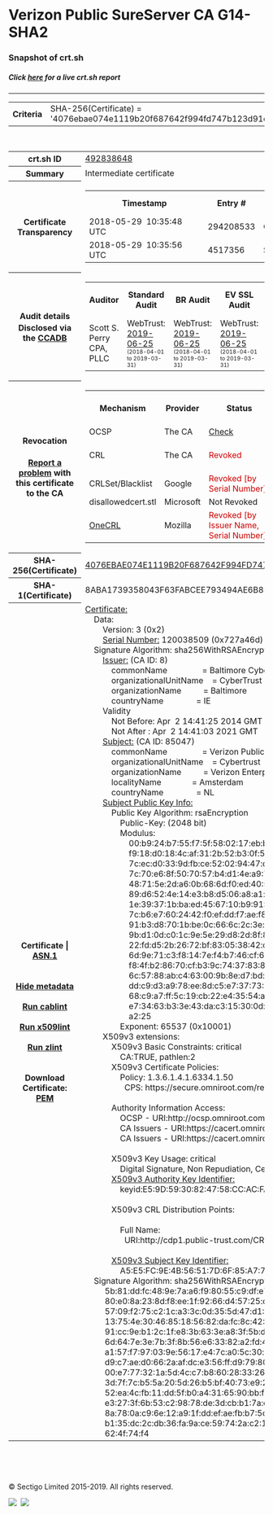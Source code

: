 # Verizon Public SureServer CA G14-SHA2
### Snapshot of crt.sh
##### Click [here](https://crt.sh/?q=4076EBAE074E1119B20F687642F994FD747B123D91C726D26C8FEEA17ED1FC0C) for a live crt.sh report

---
<!DOCTYPE HTML PUBLIC "-//W3C//DTD HTML 4.0 Transitional//EN">
<HTML>

<BODY>

<TABLE>
  <TR>
    <TH class="outer">Criteria</TH>
    <TD class="outer">SHA-256(Certificate) = '4076ebae074e1119b20f687642f994fd747b123d91c726d26c8feea17ed1fc0c'</TD>
  </TR>
</TABLE>
<BR>
<TABLE>
  <TR>
    <TH class="outer">crt.sh ID</TH>
    <TD class="outer"><A href="?id=492838648">492838648</A></TD>
  </TR>
  <TR>
    <TH class="outer">Summary</TH>
    <TD class="outer">Intermediate certificate</TD>
  </TR>
  <TR>
    <TH class="outer">Certificate<BR>Transparency</TH>
    <TD class="outer">
<TABLE class="options" style="margin-left:0px">
  <TR>
    <TH>Timestamp</TH>
    <TH>Entry #</TH>
    <TH>Log Operator</TH>
    <TH>Log URL</TH>
  </TR>
  <TR>
    <TD>2018-05-29&nbsp; <FONT class="small">10:35:48 UTC</FONT></TD>
    <TD>294208533</TD>
    <TD>Google</TD>
    <TD>https://ct.googleapis.com/rocketeer</TD>
  </TR>
  <TR>
    <TD>2018-05-29&nbsp; <FONT class="small">10:35:56 UTC</FONT></TD>
    <TD>4517356</TD>
    <TD>Sectigo</TD>
    <TD>https://dodo.ct.comodo.com</TD>
  </TR>
</TABLE>
    </TD>
  </TR>
  <TR>
    <TH class="outer">Audit details<BR>
      <DIV class="small" style="padding-top:3px">Disclosed via the
        <A href="//ccadb-public.secure.force.com/mozilla/PublicAllIntermediateCerts" target="_blank">CCADB</A></DIV>
    </TH>
    <TD class="outer">
<TABLE class="options" style="margin-left:0px">
  <TR>
    <TH>Auditor</TH>
    <TH>Standard Audit</TH>
    <TH>BR Audit</TH>
    <TH>EV SSL Audit</TH>
    <TH>Documents</TH>
    <TH>CCADB</TH>
    <TH>Root Owner / Certificate</TH>
  </TR>
  <TR>
    <TD style="vertical-align:middle">Scott S. Perry CPA, PLLC</TD>
    <TD>WebTrust:
      <A href="https://www.cpacanada.ca/generichandlers/CPACHandler.ashx?attachmentid=230845" target="_blank">2019-06-25</A>
      <BR><FONT style="font-size:8pt">(2018-04-01 to 2019-03-31)</FONT></TD>
    <TD>WebTrust:
      <A href="https://www.cpacanada.ca/generichandlers/CPACHandler.ashx?attachmentid=230846" target="_blank">2019-06-25</A>
      <BR><FONT style="font-size:8pt">(2018-04-01 to 2019-03-31)</FONT></TD>
    <TD>WebTrust:
      <A href="https://www.cpacanada.ca/generichandlers/CPACHandler.ashx?attachmentid=230847" target="_blank">2019-06-25</A>
      <BR><FONT style="font-size:8pt">(2018-04-01 to 2019-03-31)</FONT></TD>
    <TD>
      <A href="https://content.digicert.com/wp-content/uploads/2019/04/DigiCert_CP_v418.pdf" target="blank">CP</A>
      <A href="https://content.digicert.com/wp-content/uploads/2019/04/DigiCert_CPS_v418.pdf" target="blank">CPS</A>
    </TD>
    <TD><A href="//ccadb.force.com/0011J00001FxjuKQAR" target="_blank">0011J00001FxjuKQAR</A></TD>
    <TD><A href="/?id=76">DigiCert</A></TD>
  </TR>
</TABLE>
    </TD>
  </TR>
  <TR>
    <TH class="outer">Revocation<BR><BR>
      <DIV class="small" style="padding-top:3px"><A href="?id=492838648&opt=problemreporting">Report a problem</A> with<BR>this certificate to the CA</DIV></TH>
    <TD class="outer">
      <TABLE class="options" style="margin-left:0px">
        <TR>
          <TH>Mechanism</TH>
          <TH>Provider</TH>
          <TH>Status</TH>
          <TH>Revocation Date</TH>
          <TH>Last Observed in CRL</TH>
          <TH>Last Checked <SPAN style="color:#CC0000;vertical-align:middle;font-size:70%;font-weight:normal">(Error)</SPAN></TH>
        </TR>
        <TR>
          <TD>OCSP</TD>
          <TD>The CA</TD>
          <TD><A href="?id=492838648&opt=ocsp">Check</A></TD>
          <TD><SPAN style="color:#888888">?</SPAN></TD>
          <TD><SPAN style="color:#888888">n/a</SPAN></TD>
          <TD><SPAN style="color:#888888">?</SPAN></TD>
        </TR>
        <TR>
          <TD>CRL</TD>
          <TD>The CA</TD>
          <TD><SPAN style="color:#CC0000">Revoked</SPAN></TD><TD>2018-07-25&nbsp; <FONT class="small">16:49:39 UTC</FONT></TD><TD>2019-11-27&nbsp; <FONT class="small">00:33:19 UTC</FONT></TD><TD>2019-12-04&nbsp; <FONT class="small">20:05:09 UTC</FONT></TD>
        </TR>
        <TR>
          <TD>CRLSet/Blacklist</TD>
          <TD>Google</TD>
          <TD><SPAN style="color:#CC0000">Revoked [by Serial Number]</SPAN></TD>
          <TD><SPAN style="color:#888888">n/a</SPAN></TD>
          <TD><SPAN style="color:#888888">n/a</SPAN></TD>
          <TD><SPAN style="color:#888888">n/a</SPAN></TD>
        </TR>
        <TR>
          <TD>disallowedcert.stl</TD>
          <TD>Microsoft</TD>
          <TD>Not Revoked</TD>
          <TD><SPAN style="color:#888888">n/a</SPAN></TD>
          <TD><SPAN style="color:#888888">n/a</SPAN></TD>
          <TD><SPAN style="color:#888888">n/a</SPAN></TD>
        </TR>
        <TR>
          <TD><A href="/mozilla-onecrl" target="_blank">OneCRL</A></TD>
          <TD>Mozilla</TD>
          <TD><SPAN style="color:#CC0000">Revoked [by Issuer Name, Serial Number]</SPAN></TD><TD>2018-08-17&nbsp; <FONT class="small">22:24:14 UTC</FONT></TD>
          <TD><SPAN style="color:#888888">n/a</SPAN></TD>
          <TD><SPAN style="color:#888888">n/a</SPAN></TD>
        </TR>
      </TABLE>
    </TD>
  </TR>
  <TR>
    <TH class="outer">SHA-256(Certificate)</TH>
    <TD class="outer"><A href="//censys.io/certificates/4076ebae074e1119b20f687642f994fd747b123d91c726d26c8feea17ed1fc0c">4076EBAE074E1119B20F687642F994FD747B123D91C726D26C8FEEA17ED1FC0C</A></TD>
  </TR>
  <TR>
    <TH class="outer">SHA-1(Certificate)</TH>
    <TD class="outer">8ABA1739358043F63FABCEE793494AE6B855A4B2</TD>
  </TR>
  <TR>
    <TH class="outer">Certificate | <A href="?asn1=492838648">ASN.1</A>
      <SPAN class="small"><BR>
      <BR><BR><A href="?id=492838648&opt=nometadata">Hide metadata</A>
      <BR><BR><A href="?id=492838648&opt=cablint">Run cablint</A>
      <BR><BR><A href="?id=492838648&opt=x509lint">Run x509lint</A>
      <BR><BR><A href="?id=492838648&opt=zlint">Run zlint</A>
      <BR><BR><BR>Download Certificate: <A href="?d=492838648">PEM</A>
      </SPAN>
    </TH>
    <TD class="text"><A href="?d=492838648">Certificate:</A><BR>&nbsp;&nbsp;&nbsp;&nbsp;Data:<BR>&nbsp;&nbsp;&nbsp;&nbsp;&nbsp;&nbsp;&nbsp;&nbsp;Version:&nbsp;3&nbsp;(0x2)<BR>&nbsp;&nbsp;&nbsp;&nbsp;&nbsp;&nbsp;&nbsp;&nbsp;<A href="?serial=0727a46d">Serial&nbsp;Number:</A>&nbsp;120038509&nbsp;(0x727a46d)<BR>&nbsp;&nbsp;&nbsp;&nbsp;Signature&nbsp;Algorithm:&nbsp;sha256WithRSAEncryption<BR>&nbsp;&nbsp;&nbsp;&nbsp;&nbsp;&nbsp;&nbsp;&nbsp;<A href="?caid=8">Issuer:</A> <SPAN class="small">(CA ID: 8)</SPAN><BR>&nbsp;&nbsp;&nbsp;&nbsp;&nbsp;&nbsp;&nbsp;&nbsp;&nbsp;&nbsp;&nbsp;&nbsp;commonName&nbsp;&nbsp;&nbsp;&nbsp;&nbsp;&nbsp;&nbsp;&nbsp;&nbsp;&nbsp;&nbsp;&nbsp;&nbsp;&nbsp;&nbsp;&nbsp;=&nbsp;Baltimore&nbsp;CyberTrust&nbsp;Root<BR>&nbsp;&nbsp;&nbsp;&nbsp;&nbsp;&nbsp;&nbsp;&nbsp;&nbsp;&nbsp;&nbsp;&nbsp;organizationalUnitName&nbsp;&nbsp;&nbsp;&nbsp;=&nbsp;CyberTrust<BR>&nbsp;&nbsp;&nbsp;&nbsp;&nbsp;&nbsp;&nbsp;&nbsp;&nbsp;&nbsp;&nbsp;&nbsp;organizationName&nbsp;&nbsp;&nbsp;&nbsp;&nbsp;&nbsp;&nbsp;&nbsp;&nbsp;&nbsp;=&nbsp;Baltimore<BR>&nbsp;&nbsp;&nbsp;&nbsp;&nbsp;&nbsp;&nbsp;&nbsp;&nbsp;&nbsp;&nbsp;&nbsp;countryName&nbsp;&nbsp;&nbsp;&nbsp;&nbsp;&nbsp;&nbsp;&nbsp;&nbsp;&nbsp;&nbsp;&nbsp;&nbsp;&nbsp;&nbsp;=&nbsp;IE<BR>&nbsp;&nbsp;&nbsp;&nbsp;&nbsp;&nbsp;&nbsp;&nbsp;Validity<BR>&nbsp;&nbsp;&nbsp;&nbsp;&nbsp;&nbsp;&nbsp;&nbsp;&nbsp;&nbsp;&nbsp;&nbsp;Not&nbsp;Before:&nbsp;Apr&nbsp;&nbsp;2&nbsp;14:41:25&nbsp;2014&nbsp;GMT<BR>&nbsp;&nbsp;&nbsp;&nbsp;&nbsp;&nbsp;&nbsp;&nbsp;&nbsp;&nbsp;&nbsp;&nbsp;Not&nbsp;After&nbsp;:&nbsp;Apr&nbsp;&nbsp;2&nbsp;14:41:03&nbsp;2021&nbsp;GMT<BR>&nbsp;&nbsp;&nbsp;&nbsp;&nbsp;&nbsp;&nbsp;&nbsp;<A href="?caid=85047">Subject:</A> <SPAN class="small">(CA ID: 85047)</SPAN><BR>&nbsp;&nbsp;&nbsp;&nbsp;&nbsp;&nbsp;&nbsp;&nbsp;&nbsp;&nbsp;&nbsp;&nbsp;commonName&nbsp;&nbsp;&nbsp;&nbsp;&nbsp;&nbsp;&nbsp;&nbsp;&nbsp;&nbsp;&nbsp;&nbsp;&nbsp;&nbsp;&nbsp;&nbsp;=&nbsp;Verizon&nbsp;Public&nbsp;SureServer&nbsp;CA&nbsp;G14-SHA2<BR>&nbsp;&nbsp;&nbsp;&nbsp;&nbsp;&nbsp;&nbsp;&nbsp;&nbsp;&nbsp;&nbsp;&nbsp;organizationalUnitName&nbsp;&nbsp;&nbsp;&nbsp;=&nbsp;Cybertrust<BR>&nbsp;&nbsp;&nbsp;&nbsp;&nbsp;&nbsp;&nbsp;&nbsp;&nbsp;&nbsp;&nbsp;&nbsp;organizationName&nbsp;&nbsp;&nbsp;&nbsp;&nbsp;&nbsp;&nbsp;&nbsp;&nbsp;&nbsp;=&nbsp;Verizon&nbsp;Enterprise&nbsp;Solutions<BR>&nbsp;&nbsp;&nbsp;&nbsp;&nbsp;&nbsp;&nbsp;&nbsp;&nbsp;&nbsp;&nbsp;&nbsp;localityName&nbsp;&nbsp;&nbsp;&nbsp;&nbsp;&nbsp;&nbsp;&nbsp;&nbsp;&nbsp;&nbsp;&nbsp;&nbsp;&nbsp;=&nbsp;Amsterdam<BR>&nbsp;&nbsp;&nbsp;&nbsp;&nbsp;&nbsp;&nbsp;&nbsp;&nbsp;&nbsp;&nbsp;&nbsp;countryName&nbsp;&nbsp;&nbsp;&nbsp;&nbsp;&nbsp;&nbsp;&nbsp;&nbsp;&nbsp;&nbsp;&nbsp;&nbsp;&nbsp;&nbsp;=&nbsp;NL<BR>&nbsp;&nbsp;&nbsp;&nbsp;&nbsp;&nbsp;&nbsp;&nbsp;<A href="?spkisha256=5b717bec419270feebc6de56506d474cb03cf382f246e851ef4bccc47e869e6e">Subject&nbsp;Public&nbsp;Key&nbsp;Info:</A><BR>&nbsp;&nbsp;&nbsp;&nbsp;&nbsp;&nbsp;&nbsp;&nbsp;&nbsp;&nbsp;&nbsp;&nbsp;Public&nbsp;Key&nbsp;Algorithm:&nbsp;rsaEncryption<BR>&nbsp;&nbsp;&nbsp;&nbsp;&nbsp;&nbsp;&nbsp;&nbsp;&nbsp;&nbsp;&nbsp;&nbsp;&nbsp;&nbsp;&nbsp;&nbsp;Public-Key:&nbsp;(2048&nbsp;bit)<BR>&nbsp;&nbsp;&nbsp;&nbsp;&nbsp;&nbsp;&nbsp;&nbsp;&nbsp;&nbsp;&nbsp;&nbsp;&nbsp;&nbsp;&nbsp;&nbsp;Modulus:<BR>&nbsp;&nbsp;&nbsp;&nbsp;&nbsp;&nbsp;&nbsp;&nbsp;&nbsp;&nbsp;&nbsp;&nbsp;&nbsp;&nbsp;&nbsp;&nbsp;&nbsp;&nbsp;&nbsp;&nbsp;00:b9:24:b7:55:f7:5f:58:02:17:eb:bd:b2:9c:c9:<BR>&nbsp;&nbsp;&nbsp;&nbsp;&nbsp;&nbsp;&nbsp;&nbsp;&nbsp;&nbsp;&nbsp;&nbsp;&nbsp;&nbsp;&nbsp;&nbsp;&nbsp;&nbsp;&nbsp;&nbsp;f9:18:d0:18:4c:af:31:2b:52:b3:0f:55:2d:31:e2:<BR>&nbsp;&nbsp;&nbsp;&nbsp;&nbsp;&nbsp;&nbsp;&nbsp;&nbsp;&nbsp;&nbsp;&nbsp;&nbsp;&nbsp;&nbsp;&nbsp;&nbsp;&nbsp;&nbsp;&nbsp;7c:ec:d0:33:9d:fb:ce:52:02:94:47:db:c0:cf:e0:<BR>&nbsp;&nbsp;&nbsp;&nbsp;&nbsp;&nbsp;&nbsp;&nbsp;&nbsp;&nbsp;&nbsp;&nbsp;&nbsp;&nbsp;&nbsp;&nbsp;&nbsp;&nbsp;&nbsp;&nbsp;7c:70:e6:8f:50:70:57:b4:d1:4e:a9:7e:77:78:bb:<BR>&nbsp;&nbsp;&nbsp;&nbsp;&nbsp;&nbsp;&nbsp;&nbsp;&nbsp;&nbsp;&nbsp;&nbsp;&nbsp;&nbsp;&nbsp;&nbsp;&nbsp;&nbsp;&nbsp;&nbsp;48:71:5e:2d:a6:0b:68:6d:f0:ed:40:51:71:d7:02:<BR>&nbsp;&nbsp;&nbsp;&nbsp;&nbsp;&nbsp;&nbsp;&nbsp;&nbsp;&nbsp;&nbsp;&nbsp;&nbsp;&nbsp;&nbsp;&nbsp;&nbsp;&nbsp;&nbsp;&nbsp;89:d6:52:4e:14:e3:b8:d5:06:a8:a1:aa:9f:56:95:<BR>&nbsp;&nbsp;&nbsp;&nbsp;&nbsp;&nbsp;&nbsp;&nbsp;&nbsp;&nbsp;&nbsp;&nbsp;&nbsp;&nbsp;&nbsp;&nbsp;&nbsp;&nbsp;&nbsp;&nbsp;1e:39:37:1b:ba:ed:45:67:10:b9:91:24:5d:a5:fd:<BR>&nbsp;&nbsp;&nbsp;&nbsp;&nbsp;&nbsp;&nbsp;&nbsp;&nbsp;&nbsp;&nbsp;&nbsp;&nbsp;&nbsp;&nbsp;&nbsp;&nbsp;&nbsp;&nbsp;&nbsp;7c:b6:e7:60:24:42:f0:ef:dd:f7:ae:f8:6a:b3:37:<BR>&nbsp;&nbsp;&nbsp;&nbsp;&nbsp;&nbsp;&nbsp;&nbsp;&nbsp;&nbsp;&nbsp;&nbsp;&nbsp;&nbsp;&nbsp;&nbsp;&nbsp;&nbsp;&nbsp;&nbsp;91:b3:d8:70:1b:be:0c:66:6c:2c:3e:96:3d:fe:62:<BR>&nbsp;&nbsp;&nbsp;&nbsp;&nbsp;&nbsp;&nbsp;&nbsp;&nbsp;&nbsp;&nbsp;&nbsp;&nbsp;&nbsp;&nbsp;&nbsp;&nbsp;&nbsp;&nbsp;&nbsp;9b:d1:0d:c0:1c:9e:5e:29:d8:2d:8f:8b:de:ca:a1:<BR>&nbsp;&nbsp;&nbsp;&nbsp;&nbsp;&nbsp;&nbsp;&nbsp;&nbsp;&nbsp;&nbsp;&nbsp;&nbsp;&nbsp;&nbsp;&nbsp;&nbsp;&nbsp;&nbsp;&nbsp;22:fd:d5:2b:26:72:bf:83:05:38:42:c7:24:e1:ba:<BR>&nbsp;&nbsp;&nbsp;&nbsp;&nbsp;&nbsp;&nbsp;&nbsp;&nbsp;&nbsp;&nbsp;&nbsp;&nbsp;&nbsp;&nbsp;&nbsp;&nbsp;&nbsp;&nbsp;&nbsp;6d:9e:71:c3:f8:14:7e:f4:b7:46:cf:6a:98:ae:63:<BR>&nbsp;&nbsp;&nbsp;&nbsp;&nbsp;&nbsp;&nbsp;&nbsp;&nbsp;&nbsp;&nbsp;&nbsp;&nbsp;&nbsp;&nbsp;&nbsp;&nbsp;&nbsp;&nbsp;&nbsp;f8:4f:b2:86:70:cf:b3:9c:74:37:83:8a:dc:03:d0:<BR>&nbsp;&nbsp;&nbsp;&nbsp;&nbsp;&nbsp;&nbsp;&nbsp;&nbsp;&nbsp;&nbsp;&nbsp;&nbsp;&nbsp;&nbsp;&nbsp;&nbsp;&nbsp;&nbsp;&nbsp;6c:57:88:ab:c4:63:00:9b:8e:d7:bd:e5:6d:c7:bc:<BR>&nbsp;&nbsp;&nbsp;&nbsp;&nbsp;&nbsp;&nbsp;&nbsp;&nbsp;&nbsp;&nbsp;&nbsp;&nbsp;&nbsp;&nbsp;&nbsp;&nbsp;&nbsp;&nbsp;&nbsp;dd:c9:d3:a9:78:ee:8d:c5:e7:37:73:29:6a:16:7d:<BR>&nbsp;&nbsp;&nbsp;&nbsp;&nbsp;&nbsp;&nbsp;&nbsp;&nbsp;&nbsp;&nbsp;&nbsp;&nbsp;&nbsp;&nbsp;&nbsp;&nbsp;&nbsp;&nbsp;&nbsp;68:c9:a7:ff:5c:19:cb:22:e4:35:54:ae:56:db:36:<BR>&nbsp;&nbsp;&nbsp;&nbsp;&nbsp;&nbsp;&nbsp;&nbsp;&nbsp;&nbsp;&nbsp;&nbsp;&nbsp;&nbsp;&nbsp;&nbsp;&nbsp;&nbsp;&nbsp;&nbsp;e7:34:63:b3:3e:43:da:c3:15:30:0d:20:30:fb:4a:<BR>&nbsp;&nbsp;&nbsp;&nbsp;&nbsp;&nbsp;&nbsp;&nbsp;&nbsp;&nbsp;&nbsp;&nbsp;&nbsp;&nbsp;&nbsp;&nbsp;&nbsp;&nbsp;&nbsp;&nbsp;a2:25<BR>&nbsp;&nbsp;&nbsp;&nbsp;&nbsp;&nbsp;&nbsp;&nbsp;&nbsp;&nbsp;&nbsp;&nbsp;&nbsp;&nbsp;&nbsp;&nbsp;Exponent:&nbsp;65537&nbsp;(0x10001)<BR>&nbsp;&nbsp;&nbsp;&nbsp;&nbsp;&nbsp;&nbsp;&nbsp;X509v3&nbsp;extensions:<BR>&nbsp;&nbsp;&nbsp;&nbsp;&nbsp;&nbsp;&nbsp;&nbsp;&nbsp;&nbsp;&nbsp;&nbsp;X509v3&nbsp;Basic&nbsp;Constraints:&nbsp;critical<BR>&nbsp;&nbsp;&nbsp;&nbsp;&nbsp;&nbsp;&nbsp;&nbsp;&nbsp;&nbsp;&nbsp;&nbsp;&nbsp;&nbsp;&nbsp;&nbsp;CA:TRUE,&nbsp;pathlen:2<BR>&nbsp;&nbsp;&nbsp;&nbsp;&nbsp;&nbsp;&nbsp;&nbsp;&nbsp;&nbsp;&nbsp;&nbsp;X509v3&nbsp;Certificate&nbsp;Policies:&nbsp;<BR>&nbsp;&nbsp;&nbsp;&nbsp;&nbsp;&nbsp;&nbsp;&nbsp;&nbsp;&nbsp;&nbsp;&nbsp;&nbsp;&nbsp;&nbsp;&nbsp;Policy:&nbsp;1.3.6.1.4.1.6334.1.50<BR>&nbsp;&nbsp;&nbsp;&nbsp;&nbsp;&nbsp;&nbsp;&nbsp;&nbsp;&nbsp;&nbsp;&nbsp;&nbsp;&nbsp;&nbsp;&nbsp;&nbsp;&nbsp;CPS:&nbsp;https://secure.omniroot.com/repository<BR><BR>&nbsp;&nbsp;&nbsp;&nbsp;&nbsp;&nbsp;&nbsp;&nbsp;&nbsp;&nbsp;&nbsp;&nbsp;Authority&nbsp;Information&nbsp;Access:&nbsp;<BR>&nbsp;&nbsp;&nbsp;&nbsp;&nbsp;&nbsp;&nbsp;&nbsp;&nbsp;&nbsp;&nbsp;&nbsp;&nbsp;&nbsp;&nbsp;&nbsp;OCSP&nbsp;-&nbsp;URI:http://ocsp.omniroot.com/baltimoreroot<BR>&nbsp;&nbsp;&nbsp;&nbsp;&nbsp;&nbsp;&nbsp;&nbsp;&nbsp;&nbsp;&nbsp;&nbsp;&nbsp;&nbsp;&nbsp;&nbsp;CA&nbsp;Issuers&nbsp;-&nbsp;URI:https://cacert.omniroot.com/baltimoreroot.crt<BR>&nbsp;&nbsp;&nbsp;&nbsp;&nbsp;&nbsp;&nbsp;&nbsp;&nbsp;&nbsp;&nbsp;&nbsp;&nbsp;&nbsp;&nbsp;&nbsp;CA&nbsp;Issuers&nbsp;-&nbsp;URI:https://cacert.omniroot.com/baltimoreroot.der<BR><BR>&nbsp;&nbsp;&nbsp;&nbsp;&nbsp;&nbsp;&nbsp;&nbsp;&nbsp;&nbsp;&nbsp;&nbsp;X509v3&nbsp;Key&nbsp;Usage:&nbsp;critical<BR>&nbsp;&nbsp;&nbsp;&nbsp;&nbsp;&nbsp;&nbsp;&nbsp;&nbsp;&nbsp;&nbsp;&nbsp;&nbsp;&nbsp;&nbsp;&nbsp;Digital&nbsp;Signature,&nbsp;Non&nbsp;Repudiation,&nbsp;Certificate&nbsp;Sign,&nbsp;CRL&nbsp;Sign<BR>&nbsp;&nbsp;&nbsp;&nbsp;&nbsp;&nbsp;&nbsp;&nbsp;&nbsp;&nbsp;&nbsp;&nbsp;<A href="?ski=e59d5930824758ccacfa085436867b3ab5044df0">X509v3&nbsp;Authority&nbsp;Key&nbsp;Identifier:</A><BR>&nbsp;&nbsp;&nbsp;&nbsp;&nbsp;&nbsp;&nbsp;&nbsp;&nbsp;&nbsp;&nbsp;&nbsp;&nbsp;&nbsp;&nbsp;&nbsp;keyid:E5:9D:59:30:82:47:58:CC:AC:FA:08:54:36:86:7B:3A:B5:04:4D:F0<BR><BR>&nbsp;&nbsp;&nbsp;&nbsp;&nbsp;&nbsp;&nbsp;&nbsp;&nbsp;&nbsp;&nbsp;&nbsp;X509v3&nbsp;CRL&nbsp;Distribution&nbsp;Points:&nbsp;<BR><BR>&nbsp;&nbsp;&nbsp;&nbsp;&nbsp;&nbsp;&nbsp;&nbsp;&nbsp;&nbsp;&nbsp;&nbsp;&nbsp;&nbsp;&nbsp;&nbsp;Full&nbsp;Name:<BR>&nbsp;&nbsp;&nbsp;&nbsp;&nbsp;&nbsp;&nbsp;&nbsp;&nbsp;&nbsp;&nbsp;&nbsp;&nbsp;&nbsp;&nbsp;&nbsp;&nbsp;&nbsp;URI:http://cdp1.public-trust.com/CRL/Omniroot2025.crl<BR><BR>&nbsp;&nbsp;&nbsp;&nbsp;&nbsp;&nbsp;&nbsp;&nbsp;&nbsp;&nbsp;&nbsp;&nbsp;<A href="?ski=a5e5fc9e4b56517d6f85a77ef0a9e67dee45ef6e">X509v3&nbsp;Subject&nbsp;Key&nbsp;Identifier:</A><BR>&nbsp;&nbsp;&nbsp;&nbsp;&nbsp;&nbsp;&nbsp;&nbsp;&nbsp;&nbsp;&nbsp;&nbsp;&nbsp;&nbsp;&nbsp;&nbsp;A5:E5:FC:9E:4B:56:51:7D:6F:85:A7:7E:F0:A9:E6:7D:EE:45:EF:6E<BR>&nbsp;&nbsp;&nbsp;&nbsp;Signature&nbsp;Algorithm:&nbsp;sha256WithRSAEncryption<BR>&nbsp;&nbsp;&nbsp;&nbsp;&nbsp;&nbsp;&nbsp;&nbsp;&nbsp;5b:81:dd:fc:48:9e:7a:a6:f9:80:55:c9:df:e7:89:02:bd:ff:<BR>&nbsp;&nbsp;&nbsp;&nbsp;&nbsp;&nbsp;&nbsp;&nbsp;&nbsp;80:e0:8a:23:8d:f8:ee:1f:92:66:d4:57:25:ca:90:e3:c8:d2:<BR>&nbsp;&nbsp;&nbsp;&nbsp;&nbsp;&nbsp;&nbsp;&nbsp;&nbsp;57:09:f2:75:c2:1c:a3:3c:0d:35:5d:47:d1:64:d6:47:32:78:<BR>&nbsp;&nbsp;&nbsp;&nbsp;&nbsp;&nbsp;&nbsp;&nbsp;&nbsp;13:75:4e:30:46:85:18:56:82:da:fc:8c:42:6c:30:7e:02:8f:<BR>&nbsp;&nbsp;&nbsp;&nbsp;&nbsp;&nbsp;&nbsp;&nbsp;&nbsp;91:cc:9e:b1:2c:1f:e8:3b:63:3e:a8:3f:5b:de:bc:b4:59:c0:<BR>&nbsp;&nbsp;&nbsp;&nbsp;&nbsp;&nbsp;&nbsp;&nbsp;&nbsp;6d:64:7e:3e:7b:3f:8b:56:e6:33:82:a2:fd:4a:10:d3:ff:eb:<BR>&nbsp;&nbsp;&nbsp;&nbsp;&nbsp;&nbsp;&nbsp;&nbsp;&nbsp;a1:57:f7:97:03:9e:56:17:e4:7c:a0:5c:30:a1:90:1e:1e:19:<BR>&nbsp;&nbsp;&nbsp;&nbsp;&nbsp;&nbsp;&nbsp;&nbsp;&nbsp;d9:c7:ae:d0:66:2a:af:dc:e3:56:ff:d9:79:80:b0:c5:de:86:<BR>&nbsp;&nbsp;&nbsp;&nbsp;&nbsp;&nbsp;&nbsp;&nbsp;&nbsp;00:e7:77:32:1a:5d:4c:c7:b8:60:28:33:26:63:cf:f2:81:18:<BR>&nbsp;&nbsp;&nbsp;&nbsp;&nbsp;&nbsp;&nbsp;&nbsp;&nbsp;3d:7f:7c:b5:5a:20:5d:26:b5:bf:40:73:e9:2c:81:7e:b8:00:<BR>&nbsp;&nbsp;&nbsp;&nbsp;&nbsp;&nbsp;&nbsp;&nbsp;&nbsp;52:ea:4c:fb:11:dd:5f:b0:a4:31:65:90:bb:f0:5d:2a:0f:c9:<BR>&nbsp;&nbsp;&nbsp;&nbsp;&nbsp;&nbsp;&nbsp;&nbsp;&nbsp;e3:27:3f:6b:53:c2:98:78:de:3d:cb:b1:7a:c7:25:8c:c9:ed:<BR>&nbsp;&nbsp;&nbsp;&nbsp;&nbsp;&nbsp;&nbsp;&nbsp;&nbsp;8a:78:0a:c9:6e:12:a9:1f:dd:ef:ae:fb:b7:5c:6e:49:44:72:<BR>&nbsp;&nbsp;&nbsp;&nbsp;&nbsp;&nbsp;&nbsp;&nbsp;&nbsp;b1:35:dc:2c:db:36:fa:9a:ce:59:74:2a:c2:12:5f:3e:13:ea:<BR>&nbsp;&nbsp;&nbsp;&nbsp;&nbsp;&nbsp;&nbsp;&nbsp;&nbsp;62:4f:74:f4<BR>    </TD>
  </TR>
</TABLE>

  <BR><BR><BR>

  <P class="copyright">&copy; Sectigo Limited 2015-2019. All rights reserved.</P>
  <DIV>
    <A href="https://sectigo.com/"><IMG src="/sectigo_s.png"></A>
    &nbsp;<A href="https://github.com/crtsh"><IMG src="/GitHub-Mark-32px.png"></A>
  </DIV>
</BODY>
</HTML>
